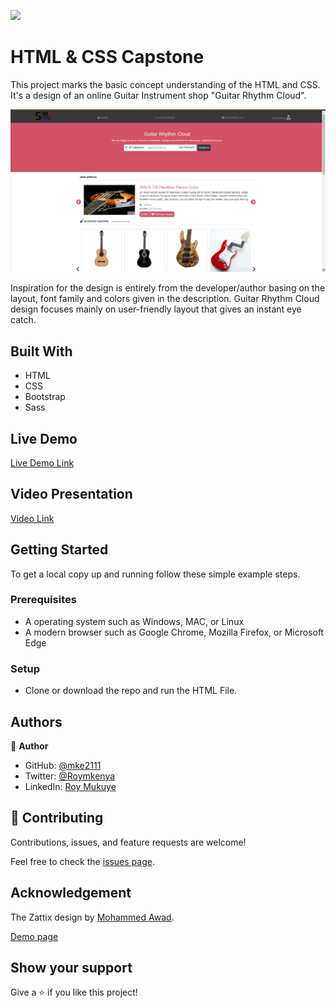 ![](https://img.shields.io/badge/Microverse-blueviolet)

# HTML & CSS Capstone

This project marks the basic concept understanding of the HTML and CSS. It's a design of an online Guitar Instrument shop "Guitar Rhythm Cloud". 


![screenshot](./capstone-screenshot.png)

Inspiration for the design is entirely from the developer/author basing on the layout, font family and colors given in the description. Guitar Rhythm Cloud design focuses mainly on user-friendly layout that gives an instant eye catch.


## Built With

- HTML
- CSS
- Bootstrap
- Sass

## Live Demo

[Live Demo Link](https://rawcdn.githack.com/mke2111/HTML-CSS-pjt/f5b4e689c7f70f27e0c6885bccfc82e8355da0fb/index.html)

## Video Presentation

[Video Link](https://www.loom.com/share/4ed51214739d427c821d72a77d5617a3)


## Getting Started

To get a local copy up and running follow these simple example steps.

### Prerequisites

- A operating system such as Windows, MAC, or Linux
- A modern browser such as Google Chrome, Mozilla Firefox, or Microsoft Edge

### Setup
- Clone or download the repo and run the HTML File.


## Authors

👤 **Author**

- GitHub: [@mke2111](https://github.com/mke2111)
- Twitter: [@Roymkenya](https://twitter.com/Roymkenya)
- LinkedIn: [Roy Mukuye](https://www.linkedin.com/in/roy-mukuye-42b07b1b4)

## 🤝 Contributing

Contributions, issues, and feature requests are welcome!

Feel free to check the [issues page](https://github.com/mke2111/HTML-CSS-pjt/issues).

## Acknowledgement

The Zattix design by [Mohammed Awad](https://www.behance.net/M_Awad).

[Demo page](https://www.behance.net/gallery/24796463/ZATTIX)


## Show your support

Give a ⭐️ if you like this project!
